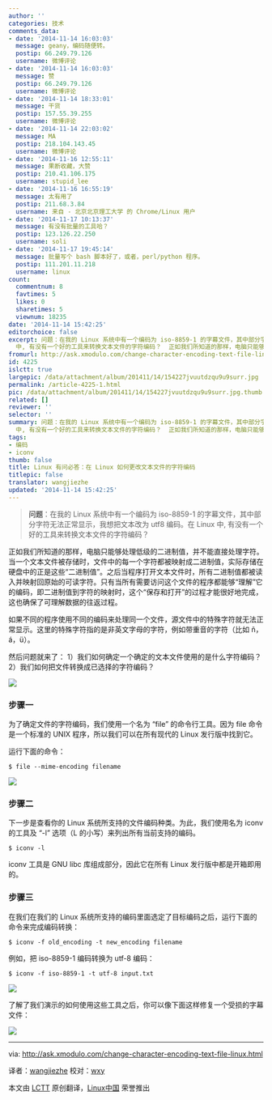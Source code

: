 ```yaml
---
author: ''
categories: 技术
comments_data:
- date: '2014-11-14 16:03:03'
  message: geany，编码随便转。
  postip: 66.249.79.126
  username: 微博评论
- date: '2014-11-14 16:03:03'
  message: 赞
  postip: 66.249.79.126
  username: 微博评论
- date: '2014-11-14 18:33:01'
  message: 干货
  postip: 157.55.39.255
  username: 微博评论
- date: '2014-11-14 22:03:02'
  message: MA
  postip: 218.104.143.45
  username: 微博评论
- date: '2014-11-16 12:55:11'
  message: 果断收藏，大赞
  postip: 210.41.106.175
  username: stupid_lee
- date: '2014-11-16 16:55:19'
  message: 太有用了
  postip: 211.68.3.84
  username: 来自 - 北京北京理工大学 的 Chrome/Linux 用户
- date: '2014-11-17 10:13:37'
  message: 有没有批量的工具哈？
  postip: 123.126.22.250
  username: soli
- date: '2014-11-17 19:45:14'
  message: 批量写个 bash 脚本好了，或者，perl/python 程序。
  postip: 111.201.11.218
  username: linux
count:
  commentnum: 8
  favtimes: 5
  likes: 0
  sharetimes: 5
  viewnum: 18235
date: '2014-11-14 15:42:25'
editorchoice: false
excerpt: 问题：在我的 Linux 系统中有一个编码为 iso-8859-1 的字幕文件，其中部分字符无法正常显示，我想把文本改为 utf8 编码。在 Linux
  中, 有没有一个好的工具来转换文本文件的字符编码？  正如我们所知道的那样，电脑只能够处理低级的二进制值，并不能直接处理字符。当一个文本文件被存储时，文件中的每一个字符都被映射成二进制值，实际存储在硬盘中的正是这些二进制值。之后当程序打开文本文件时，所有二进制值都被读入并映射回原始的可读字符。只有当所有需要访问这个文件的程序都能够理解它的编码，即二进制值到字符的映射时，这个保存和
fromurl: http://ask.xmodulo.com/change-character-encoding-text-file-linux.html
id: 4225
islctt: true
largepic: /data/attachment/album/201411/14/154227jvuutdzqu9u9surr.jpg
permalink: /article-4225-1.html
pic: /data/attachment/album/201411/14/154227jvuutdzqu9u9surr.jpg.thumb.jpg
related: []
reviewer: ''
selector: ''
summary: 问题：在我的 Linux 系统中有一个编码为 iso-8859-1 的字幕文件，其中部分字符无法正常显示，我想把文本改为 utf8 编码。在 Linux
  中, 有没有一个好的工具来转换文本文件的字符编码？  正如我们所知道的那样，电脑只能够处理低级的二进制值，并不能直接处理字符。当一个文本文件被存储时，文件中的每一个字符都被映射成二进制值，实际存储在硬盘中的正是这些二进制值。之后当程序打开文本文件时，所有二进制值都被读入并映射回原始的可读字符。只有当所有需要访问这个文件的程序都能够理解它的编码，即二进制值到字符的映射时，这个保存和
tags:
- 编码
- iconv
thumb: false
title: Linux 有问必答：在 Linux 如何更改文本文件的字符编码
titlepic: false
translator: wangjiezhe
updated: '2014-11-14 15:42:25'
---
```



> 
> **问题**：在我的 Linux 系统中有一个编码为 iso-8859-1 的字幕文件，其中部分字符无法正常显示，我想把文本改为 utf8 编码。在 Linux 中, 有没有一个好的工具来转换文本文件的字符编码？
> 
> 
> 


正如我们所知道的那样，电脑只能够处理低级的二进制值，并不能直接处理字符。当一个文本文件被存储时，文件中的每一个字符都被映射成二进制值，实际存储在硬盘中的正是这些“二进制值”。之后当程序打开文本文件时，所有二进制值都被读入并映射回原始的可读字符。只有当所有需要访问这个文件的程序都能够“理解”它的编码，即二进制值到字符的映射时，这个“保存和打开”的过程才能很好地完成，这也确保了可理解数据的往返过程。


如果不同的程序使用不同的编码来处理同一个文件，源文件中的特殊字符就无法正常显示。这里的特殊字符指的是非英文字母的字符，例如带重音的字符（比如 ñ，á，ü）。


然后问题就来了： 1）我们如何确定一个确定的文本文件使用的是什么字符编码？ 2）我们如何把文件转换成已选择的字符编码？


![](/data/attachment/album/201411/14/154227jvuutdzqu9u9surr.jpg)


### 步骤一


为了确定文件的字符编码，我们使用一个名为 “file” 的命令行工具。因为 file 命令是一个标准的 UNIX 程序，所以我们可以在所有现代的 Linux 发行版中找到它。


运行下面的命令：



```
$ file --mime-encoding filename 

```

![](/data/attachment/album/201411/14/154230cgzc69w1mul3p9bp.jpg)


### 步骤二


下一步是查看你的 Linux 系统所支持的文件编码种类。为此，我们使用名为 iconv 的工具及 “-l” 选项（L 的小写）来列出所有当前支持的编码。



```
$ iconv -l 

```

iconv 工具是 GNU libc 库组成部分，因此它在所有 Linux 发行版中都是开箱即用的。


### 步骤三


在我们在我们的 Linux 系统所支持的编码里面选定了目标编码之后，运行下面的命令来完成编码转换：



```
$ iconv -f old_encoding -t new_encoding filename

```

例如，把 iso-8859-1 编码转换为 utf-8 编码：



```
$ iconv -f iso-8859-1 -t utf-8 input.txt 

```

![](/data/attachment/album/201411/14/154232a4q9di1i0pw0npns.png)


了解了我们演示的如何使用这些工具之后，你可以像下面这样修复一个受损的字幕文件：


![](/data/attachment/album/201411/14/154235p8b8gaw099a0o4g9.jpg)




---


via: <http://ask.xmodulo.com/change-character-encoding-text-file-linux.html>


译者：[wangjiezhe](https://github.com/wangjiezhe) 校对：[wxy](https://github.com/wxy)


本文由 [LCTT](https://github.com/LCTT/TranslateProject) 原创翻译，[Linux中国](http://linux.cn/) 荣誉推出